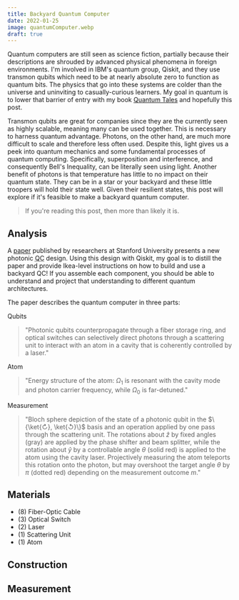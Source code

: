 ```yaml
---
title: Backyard Quantum Computer
date: 2022-01-25
image: quantumComputer.webp
draft: true
---
```


Quantum computers are still seen as science fiction, partially because their descriptions are shrouded by advanced physical phenomena in foreign environments. I'm involved in IBM's quantum group, Qiskit, and they use transmon qubits which need to be at nearly absolute zero to function as quantum bits. The physics that go into these systems are colder than the universe and uninviting to casually-curious learners. My goal in quantum is to lower that barrier of entry with my book [Quantum Tales](https://quantumtales.org) and hopefully this post.

Transmon qubits are great for companies since they are the currently seen as highly scalable, meaning many can be used together. This is necessary to harness quantum advantage. Photons, on the other hand, are much more difficult to scale and therefore less often used. Despite this, light gives us a peek into quantum mechanics and some fundamental processes of quantum computing. Specifically, superposition and interference, and consequently Bell's Inequality, can be literally seen using light. Another benefit of photons is that temperature has little to no impact on their quantum state. They can be in a star or your backyard and these little troopers will hold their state well. Given their resilient states, this post will explore if it's feasible to make a backyard quantum computer.

> If you're reading this post, then more than likely it is.

## Analysis

A [paper](https://doi.org/10.1364/OPTICA.424258) published by researchers at Stanford University presents a new photonic <abbr title="Quantum Computer">QC</abbr> design. Using this design with Qiskit, my goal is to distill the paper and provide Ikea-level instructions on how to build and use a backyard QC! If you assemble each component, you should be able to understand and project that understanding to different quantum architectures.

The paper describes the quantum computer in three parts:

Qubits

> "Photonic qubits counterpropagate through a fiber storage ring, and optical switches can selectively direct photons through a scattering unit to interact with an atom in a cavity that is coherently controlled by a laser."

Atom

> "Energy structure of the atom: $\Omega_1$ is resonant with the cavity mode and photon carrier frequency, while $\Omega_0$ is far-detuned."

Measurement

> "Bloch sphere depiction of the state of a photonic qubit in the $\{\ket{↻}, \ket{↺}\}$ basis and an operation applied by one pass through the scattering unit. The rotations about $\hat{z}$ by fixed angles (gray) are applied by the phase shifter and beam splitter, while the rotation about $\hat{y}$ by a controllable angle $\theta$ (solid red) is applied to the atom using the cavity laser. Projectively measuring the atom teleports this rotation onto the photon, but may overshoot the target angle $\theta$ by $\pi$ (dotted red) depending on the measurement outcome $m$."

## Materials

- (8) Fiber-Optic Cable
- (3) Optical Switch
- (2) Laser
- (1) Scattering Unit
- (1) Atom

## Construction

## Measurement

